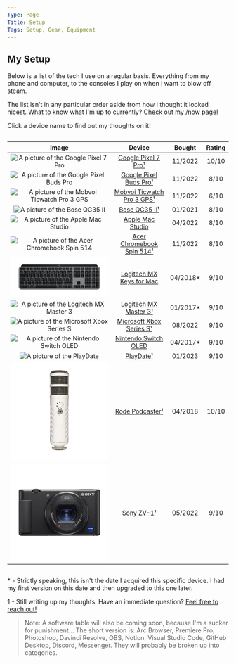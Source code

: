 ```yaml
---
Type: Page
Title: Setup
Tags: Setup, Gear, Equipment
---
```


## My Setup

Below is a list of the tech I use on a regular basis. Everything from my phone and computer, to the consoles I play on when I want to blow off steam.

The list isn't in any particular order aside from how I thought it looked nicest. What to know what I'm up to currently? [Check out my /now page](https://snpy.tech/now)!

Click a device name to find out my thoughts on it!
<div style="overflow-x:auto;">

|                                                                                                                                                                 Image                                                                                                                                                                |                             Device                             |  Bought  | Rating |
|:------------------------------------------------------------------------------------------------------------------------------------------------------------------------------------------------------------------------------------------------------------------------------------------------------------------------------------:|:--------------------------------------------------------------:|:--------:|:------:|
|                                                                                    <div class="img-container-square"> <img alt="A picture of the Google Pixel 7 Pro" src="https://lh3.googleusercontent.com/h_b_clzPc_L_3FJXrKamKMlsM0hkyUywTS-Qr6qFQuF2Y4y7bSUbav6GDjweRShwx5XAdnIIHEkrNQS_ykIe1_oBj6Y8qXEwHBFA=rw-e365-w700"> </div>                                                                                    |        [Google Pixel 7 Pro¹](/setup/google-pixel-7-pro)        |  11/2022 |  10/10 |   
|                                              <div class="img-container-square"> <img alt="A picture of the Google Pixel Buds Pro" src="https://lh3.googleusercontent.com/kE8Ov3yIBARB0rUVhZ5UEwMEo91LOD2brIy7j8MbqmSx5A-rHPNqYb-Nboi9rmxE-IG1sxMUf3uoPTkW5i3NxblC4uMJ1FlIBdc=s0"> </div>                                             |     [Google Pixel Buds Pro¹](/setup/google-pixel-buds-pro)     |  11/2022 |  8/10  |   
|                                                                            <div class="img-container-square"> <img alt="A picture of the Mobvoi Ticwatch Pro 3 GPS" src="https://d1yt8qkhp8oydd.cloudfront.net/images/img_4784628784481288299.png"> </div>                                                                           | [Mobvoi Ticwatch Pro 3 GPS¹](/setup/mobvoi-ticwatch-pro-3-gps) |  11/2022 |  6/10  |   
|                                                                         <div class="img-container-square"> <img alt="A picture of the Bose QC35 II" src="https://assets.bose.com/content/dam/cloudassets/Bose_DAM/Web/consumer_electronics/global/products/headphones/qc35_ii/product_silo_images/qc35_ii_black_EC_hero.PNG/jcr:content/renditions/cq5dam.web.1280.1280.png"> </div>                                                                        |              [Bose QC35 II¹](/setup/bose-qc35-ii)              |  01/2021 |  8/10  |   
|                                                      <div class="img-container-square"> <img src="https://www.apple.com/v/mac-studio/a/images/overview/hero/static_front__fmvxob6uyxiu_large.jpg" alt="A picture of the Apple Mac Studio"> </div>                                                      |           [Apple Mac Studio](/setup/apple-mac-studio)          |  04/2022 |  8/10  |   
|                                                             <div class="img-container-square"> <img alt="A picture of the Acer Chromebook Spin 514" src="https://images.acer.com/is/image/acer/Chromebook-514-CB514-2H-2HT-Bl1-Silver-01c?$Series-Component-XL$"> </div>                                                             |  [Acer Chromebook Spin 514¹](/setup/acer-chromebook-spin-514)  |  11/2022 |  8/10  |   
|                                                           <div class="img-container-square"> <img alt="A picture of the Logitech MX Keys" src="https://raw.githubusercontent.com/george-probably/chachanidze.com/main/Images/setup/MX%20Keys/MX%20Keys%20Wide.png"> </div>                                                           |    [Logitech MX Keys for Mac](/setup/logitech-mx-keys-for-mac)   | 04/2018* |  9/10  |   
| <div class="img-container-square"> <img alt="A picture of the Logitech MX Master 3" src="https://resource.logitech.com/w_1600,c_limit,q_auto,f_auto,dpr_1.0/d_transparent.gif/content/dam/logitech/en/products/mice/mx-master-3s-mac-bluetooth-mouse/gallery/space-grey/mx-master-3s-for-mac-mouse-side-view-space-grey.png"> </div> |      [Logitech MX Master 3¹](/setup/logitech-mx-master-3)      | 01/2017* |  9/10  |   
|                                                                  <div class="img-container-square"> <img alt="A picture of the Microsoft Xbox Series S" src="https://img-prod-cms-rt-microsoft-com.akamaized.net/cms/api/am/imageFileData/RE4FkjX?ver=c092"> </div>                                                                  |   [Microsoft Xbox Series S¹](/setup/microsoft-xbox-series-s)   |  08/2022 |  9/10  |   
|                                                                              <div class="img-container-square"> <img alt="A picture of the Nintendo Switch OLED" src="https://fs-prod-cdn.nintendo-europe.com/media/images/08_content_images/systems_5/nintendo_switch_3/nintendo_switch_oled/CI_NSwitch_big_screen_bg.png"> </div>                                                                              |       [Nintendo Switch OLED](/setup/nintendo-switch-oled)      | 04/2017* |  9/10  |   
|                                                                     <div class="img-container-square"> <img alt="A picture of the PlayDate" src="https://static-fastly.play.date/static/images/nowebgl-device.ad6b6e50dbd0.png"> </div>                                                                     |                  [PlayDate¹](/setup/playdate)                  |  01/2023 |  9/10  |   
|                                                         <div class="img-container-square"> <img src="https://raw.githubusercontent.com/george-probably/chachanidze.com/main/Images/setup/Rode%20Podcaster/Rode%20Podcaster.png" alt="A picture of the Rode Podcaster"> </div>                                                        |            [Rode Podcaster¹](/setup/rode-podcaster)            |  04/2018 |  10/10 |   
|                                                                <div class="img-container-square"> <img alt="A picture of the Sony ZV-1" src="https://raw.githubusercontent.com/george-probably/chachanidze.com/main/Images/setup/Sony%20ZV-1/Sony%20ZV-1.png"> </div>                                                                |                 [Sony ZV-1¹](/setup/sony-zv-1)                 |  05/2022 |  9/10  |   

</div>

\* \- Strictly speaking, this isn't the date I acquired this specific device. I had my first version on this date and then upgraded to this one later.
  
1 - Still writing up my thoughts. Have an immediate question? [Feel free to reach out!](https://george.chachanidze.com) 

>Note: A software table will also be coming soon, because I'm a sucker for punishment... The short version is: Arc Browser, Premiere Pro, Photoshop, Davinci Resolve, OBS, Notion, Visual Studio Code, GitHub Desktop, Discord, Messenger. They will probably be broken up into categories.